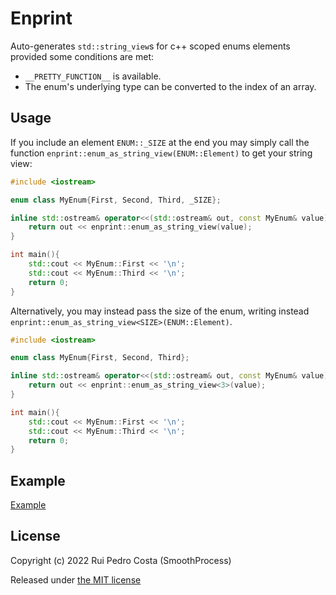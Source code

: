 # Enprint

Auto-generates `std::string_view`s for c++ scoped enums elements provided some conditions are met:

- `__PRETTY_FUNCTION__` is available.
- The enum's underlying type can be converted to the index of an array.

## Usage

If you include an element `ENUM::_SIZE` at the end you may simply call the function `enprint::enum_as_string_view(ENUM::Element)` to get your string view:

```cpp 
#include <iostream>

enum class MyEnum{First, Second, Third, _SIZE};

inline std::ostream& operator<<(std::ostream& out, const MyEnum& value){
	return out << enprint::enum_as_string_view(value);
}

int main(){
	std::cout << MyEnum::First << '\n';
	std::cout << MyEnum::Third << '\n';
	return 0;
}
```

Alternatively, you may instead pass the size of the enum, writing instead `enprint::enum_as_string_view<SIZE>(ENUM::Element)`.

```cpp 
#include <iostream>

enum class MyEnum{First, Second, Third};

inline std::ostream& operator<<(std::ostream& out, const MyEnum& value){
	return out << enprint::enum_as_string_view<3>(value);
}

int main(){
	std::cout << MyEnum::First << '\n';
	std::cout << MyEnum::Third << '\n';
	return 0;
}
```

## Example

[Example](examples/example_01.cpp)

## License

Copyright (c) 2022 Rui Pedro Costa (SmoothProcess)

Released under 
[the MIT license](https://github.com/SmoothProcess/enprint/blob/main/LICENSE)
